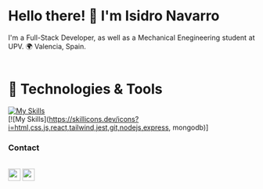 # Hello there! 👋 I'm Isidro Navarro
<div align="justify">
I'm a Full-Stack Developer, as well as a Mechanical Enegineering student at UPV. 🌍 Valencia, Spain.
</div>
<br/>

# 🔧 Technologies & Tools
[![My Skills](https://skillicons.dev/icons?i=js,html,css,wasm)](https://skillicons.dev) <br/>
[![My Skills](https://skillicons.dev/icons?i=html,css,js,react,tailwind,jest,git,nodejs,express, mongodb)]
<br/>

### Contact
<br/><a href="https://www.linkedin.com/in/isidro-navarro-oporto"><img src="https://img.shields.io/badge/linkedin-%230077B5.svg?&style=for-the-badge&logo=linkedin&logoColor=white" height=25></a>
<a href="mailto:isinavarrooporto@gmail.com"><img src="https://img.shields.io/badge/Gmail-D14836?style=for-the-badge&logo=gmail&logoColor=white" height=25></a>

